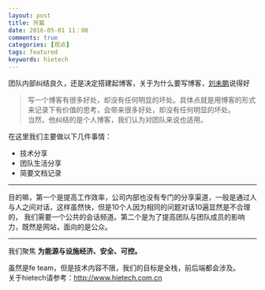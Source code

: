 ```yaml
---
layout: post
title: 开篇
date: 2016-05-01 11：00
comments: true
categories: [观点]
tags: featured
keywords: hietech 
---
```


团队内部纠结良久，还是决定搭建起博客，关于为什么要写博客，[刘未鹏](http://mindhacks.cn/)说得好
	
> 写一个博客有很多好处，却没有任何明显的坏处。具体点就是用博客的形式来记录下有价值的思考，会带来很多好处，却没有任何明显的坏处。  
当然，他纠结的是个人博客，我们认为对团队来说也适用。

在这里我们主要做以下几件事情：
+ 技术分享
+ 团队生活分享
+ 简要文档记录

****

目的嘛，第一个是提高工作效率，公司内部也没有专门的分享渠道，一般是通过人与人之间对话，这样虽然快，但是10个人因为相同的问题对话10遍显然是不合理的，
我们需要一个公共的会话频道。第二个是为了提高团队与团队成员的影响力，既然是网站，面向的是公众。

****
我们聚焦
**为能源与设施经济、安全、可控。**  

虽然是fe team，但是技术内容不限，我们的目标是全栈，前后端都会涉及。  
关于hietech请参考：http://www.hietech.com.cn